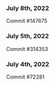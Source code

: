 ### July 8th, 2022

Commit #147675

### July 5th, 2022

Commit #314353


### July 4th, 2022

Commit #72281
